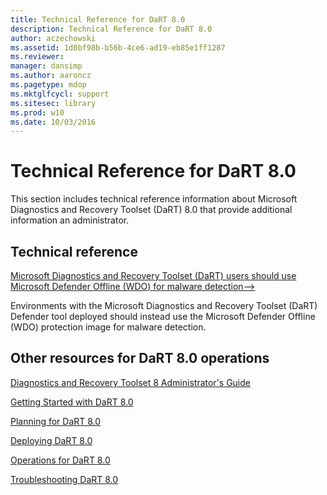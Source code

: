 ```yaml
---
title: Technical Reference for DaRT 8.0
description: Technical Reference for DaRT 8.0
author: aczechowski
ms.assetid: 1d0bf98b-b56b-4ce6-ad19-eb85e1ff1287
ms.reviewer: 
manager: dansimp
ms.author: aaroncz
ms.pagetype: mdop
ms.mktglfcycl: support
ms.sitesec: library
ms.prod: w10
ms.date: 10/03/2016
---
```



# Technical Reference for DaRT 8.0


This section includes technical reference information about Microsoft Diagnostics and Recovery Toolset (DaRT) 8.0 that provide additional information an administrator.

## Technical reference


[Microsoft Diagnostics and Recovery Toolset (DaRT) users should use Microsoft Defender Offline (WDO) for malware detection-->](use-windows-defender-offline-wdo-for-malware-protection-not-dart.md)

 Environments with the Microsoft Diagnostics and Recovery Toolset (DaRT) Defender tool deployed should instead use the Microsoft Defender Offline (WDO) protection image for malware detection.

## Other resources for DaRT 8.0 operations


[Diagnostics and Recovery Toolset 8 Administrator's Guide](index.md)

[Getting Started with DaRT 8.0](getting-started-with-dart-80-dart-8.md)

[Planning for DaRT 8.0](planning-for-dart-80-dart-8.md)

[Deploying DaRT 8.0](deploying-dart-80-dart-8.md)

[Operations for DaRT 8.0](operations-for-dart-80-dart-8.md)

[Troubleshooting DaRT 8.0](troubleshooting-dart-80-dart-8.md)

 

 





